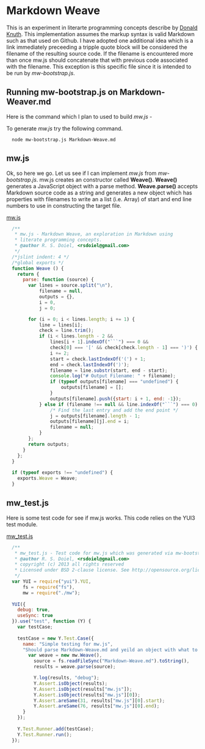 # Markdown Weave

This is an experiment in literarte programming concepts describe by
[Donald Knuth](http://www.literateprogramming.com/).  This implementation assumes the markup
syntax is valid Markdown such as that used on Github.  I have adopted one additional 
idea which is a link immediately preceeding a tripple quote block will be considered the
filename of the resulting source code.  If the filename is encountered more than once mw.js
should concatenate that with previous code associated with the filename. This exception is
this specific file since it is intended to be run by _mw-bootstrap.js_.

## Running mw-bootstrap.js on Markdown-Weaver.md

Here is the command which I plan to used to build _mw.js_ -

To generate _mw.js_ try the following command.

```Shell
  node mw-bootstrap.js Markdown-Weave.md
```

## mw.js

Ok, so here we go. Let us see if I can implement _mw.js_ from _mw-bootstrap.js_. 
mw.js creates an constructor called **Weave()**. **Weave()** generates a JavaScript
object with a parse method. **Weave.parse()** accepts Markdown source code as a string
and generates a new object which has properties with filenames to write an a list (i.e.
Array) of start and end line numbers to use in constructing the target file.

[mw.js](mw.js)
```JavaScript
  /**
   * mw.js - Markdown Weave, an exploration in Markdown using 
   * literate programming concepts.
   * @author R. S. Doiel, <rsdoiel@gmail.com>
   */
  /*jslint indent: 4 */
  /*global exports */
  function Weave () {
    return {
      parse: function (source) {
        var lines = source.split("\n"),
            filename = null,
            outputs = {},
            i = 0,
            j = 0;

        for (i = 0; i < lines.length; i += 1) {
            line = lines[i];
            check = line.trim();
            if (i < lines.length - 2 &&
                lines[i + 1].indexOf("```") === 0 &&
                check[0] === '[' && check[check.length - 1] === ')') {
                i += 2;
                start = check.lastIndexOf('(') + 1;
                end = check.lastIndexOf(')');
                filename = line.substr(start, end - start);
                console.log("# Output Filename: " + filename);
                if (typeof outputs[filename] === "undefined") {
                    outputs[filename] = [];
                }
                outputs[filename].push({start: i + 1, end: -1});
            } else if (filename !== null && line.indexOf("```") === 0) {
                /* Find the last entry and add the end point */
                j = outputs[filename].length - 1;
                outputs[filename][j].end = i;
                filename = null;
            }
        };
        return outputs;
      }
    };
  }
  
  if (typeof exports !== "undefined") {
    exports.Weave = Weave;
  }
```

## mw_test.js

Here is some test code for see if mw.js works. This code relies on the YUI3 test module.

[mw_test.js](mw_test.js)
```JavaScript
  /**
   * mw_test.js - Test code for mw.js which was generated via mw-bootstrap.js.
   * @author R. S. Doiel, <rsdoiel@gmail.com>
   * copyright (c) 2013 all rights reserved
   * Licensed under BSD 2-clause license. See http://opensource.org/licenses/BSD-2-Clause
   */
  var YUI = require("yui").YUI,
      fs = require("fs"),
      mw = require("./mw");
  
  YUI({
    debug: true,
    useSync: true
  }).use("test", function (Y) {
    var testCase;
    
    testCase = new Y.Test.Case({
      name: "Simple testing for mw.js",
      "Should parse Markdown-Weave.md and yeild an object with what to write to disc": function () {
        var weave = new mw.Weave(),
          source = fs.readFileSync("Markdown-Weave.md").toString(),
          results = weave.parse(source);

          Y.log(results, "debug");
          Y.Assert.isObject(results);
          Y.Assert.isObject(results["mw.js"]);
          Y.Assert.isObject(results["mw.js"][0]);
          Y.Assert.areSame(31, results["mw.js"][0].start);
          Y.Assert.areSame(76, results["mw.js"][0].end);
      }
    });
    
    Y.Test.Runner.add(testCase);
    Y.Test.Runner.run();
  });
```


